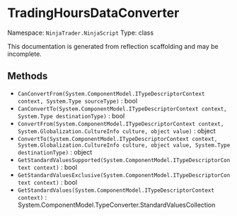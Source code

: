 # TradingHoursDataConverter

Namespace: `NinjaTrader.NinjaScript`
Type: class

This documentation is generated from reflection scaffolding and may be incomplete.

## Methods
- `CanConvertFrom(System.ComponentModel.ITypeDescriptorContext context, System.Type sourceType)` : bool
- `CanConvertTo(System.ComponentModel.ITypeDescriptorContext context, System.Type destinationType)` : bool
- `ConvertFrom(System.ComponentModel.ITypeDescriptorContext context, System.Globalization.CultureInfo culture, object value)` : object
- `ConvertTo(System.ComponentModel.ITypeDescriptorContext context, System.Globalization.CultureInfo culture, object value, System.Type destinationType)` : object
- `GetStandardValuesSupported(System.ComponentModel.ITypeDescriptorContext context)` : bool
- `GetStandardValuesExclusive(System.ComponentModel.ITypeDescriptorContext context)` : bool
- `GetStandardValues(System.ComponentModel.ITypeDescriptorContext context)` : System.ComponentModel.TypeConverter.StandardValuesCollection
